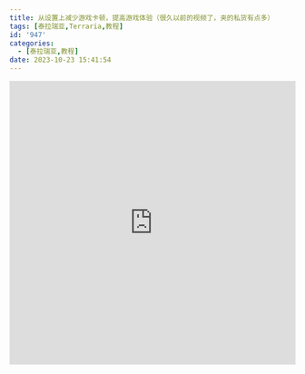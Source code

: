 ```yaml
---
title: 从设置上减少游戏卡顿，提高游戏体验（很久以前的视频了，夹的私货有点多）
tags: [泰拉瑞亚,Terraria,教程]
id: '947'
categories:
  - [泰拉瑞亚,教程]
date: 2023-10-23 15:41:54
---
```

<iframe src="https://player.bilibili.com/player.html?bvid=BV1AU4y1E7RP&cid=390059825&page=1&high_quality=1&danmaku=0&autoplay=false" allowfullscreen="allowfullscreen" width="100%" height="500" scrolling="no" frameborder="0" sandbox="allow-top-navigation allow-same-origin allow-forms allow-scripts"></iframe>